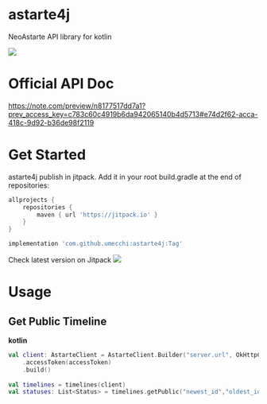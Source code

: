 # astarte4j
NeoAstarte API library for kotlin

[![](https://jitpack.io/v/umecchi/astarte4j.svg)](https://jitpack.io/#umecchi/astarte4j)

# Official API Doc
https://note.com/preview/n8177517dd7a1?prev_access_key=c783c60c4919b6da942065140b4d5713#e74d2f62-acca-418c-9d92-b36de98f2119

# Get Started

astarte4j publish in jitpack.
Add it in your root build.gradle at the end of repositories:

```groovy
allprojects {
    repositories {
        maven { url 'https://jitpack.io' }
    }
}
```

```groovy
implementation 'com.github.umecchi:astarte4j:Tag'
```

Check latest version on Jitpack [![](https://jitpack.io/v/umecchi/astarte4j.svg)](https://jitpack.io/#umecchi/astarte4j)

# Usage

## Get Public Timeline

__kotlin__

```kotlin
val client: AstarteClient = AstarteClient.Builder("server.url", OkHttpClient.Builder(), Gson())
    .accessToken(accessToken)
    .build()
        
val timelines = timelines(client)
val statuses: List<Status> = timelines.getPublic("newest_id","oldest_id").execute()
```